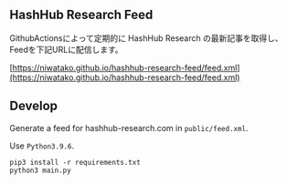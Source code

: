 ## HashHub Research Feed
GithubActionsによって定期的に HashHub Research の最新記事を取得し、Feedを下記URLに配信します。

[https://niwatako.github.io/hashhub-research-feed/feed.xml](https://niwatako.github.io/hashhub-research-feed/feed.xml)

## Develop

Generate a feed for hashhub-research.com in `public/feed.xml`.

Use `Python3.9.6`.

```
pip3 install -r requirements.txt
python3 main.py
```